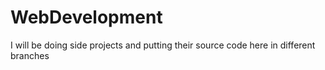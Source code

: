 # WebDevelopment
I will be doing side projects and putting their source code here in different branches
